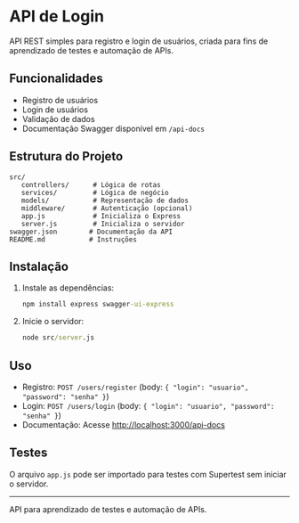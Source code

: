 # API de Login

API REST simples para registro e login de usuários, criada para fins de aprendizado de testes e automação de APIs.

## Funcionalidades
- Registro de usuários
- Login de usuários
- Validação de dados
- Documentação Swagger disponível em `/api-docs`

## Estrutura do Projeto
```
src/
   controllers/      # Lógica de rotas
   services/         # Lógica de negócio
   models/           # Representação de dados
   middleware/       # Autenticação (opcional)
   app.js            # Inicializa o Express
   server.js         # Inicializa o servidor
swagger.json        # Documentação da API
README.md           # Instruções
```

## Instalação
1. Instale as dependências:
   ```cmd
   npm install express swagger-ui-express
   ```
2. Inicie o servidor:
   ```cmd
   node src/server.js
   ```

## Uso
- Registro: `POST /users/register` (body: `{ "login": "usuario", "password": "senha" }`)
- Login: `POST /users/login` (body: `{ "login": "usuario", "password": "senha" }`)
- Documentação: Acesse [http://localhost:3000/api-docs](http://localhost:3000/api-docs)

## Testes
O arquivo `app.js` pode ser importado para testes com Supertest sem iniciar o servidor.

---
API para aprendizado de testes e automação de APIs.
